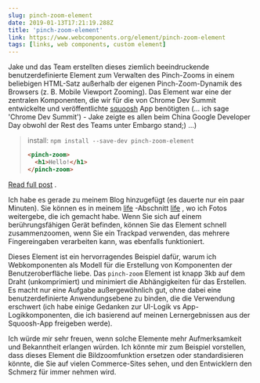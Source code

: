```yaml
---
slug: pinch-zoom-element
date: 2019-01-13T17:21:19.288Z
title: 'pinch-zoom-element'
link: https://www.webcomponents.org/element/pinch-zoom-element
tags: [links, web components, custom element]
---
```

Jake und das Team erstellten dieses ziemlich beeindruckende benutzerdefinierte Element zum Verwalten des Pinch-Zooms in einem beliebigen HTML-Satz außerhalb der eigenen Pinch-Zoom-Dynamik des Browsers (z. B. Mobile Viewport Zooming). Das Element war eine der zentralen Komponenten, die wir für die von Chrome Dev Summit entwickelte und veröffentlichte [squoosh](https://squoosh.app/) App benötigten (... ich sage &#39;Chrome Dev Summit&#39;) - Jake zeigte es allen beim China Google Developer Day obwohl der Rest des Teams unter Embargo stand;) ...)

> install: `npm install --save-dev pinch-zoom-element`
> 
> ```HTML
> <pinch-zoom>
>   <h1>Hello!</h1>
> </pinch-zoom>
> ```

[Read full post](https://www.webcomponents.org/element/pinch-zoom-element) .

Ich habe es gerade zu meinem Blog hinzugefügt (es dauerte nur ein paar Minuten). Sie können es in meinem [life](https://paul.kinlan.me/life/img_20170711_063830/) -Abschnitt [life](https://paul.kinlan.me/life/img_20170711_063830/) , wo ich Fotos weitergebe, die ich gemacht habe. Wenn Sie sich auf einem berührungsfähigen Gerät befinden, können Sie das Element schnell zusammenzoomen, wenn Sie ein Trackpad verwenden, das mehrere Fingereingaben verarbeiten kann, was ebenfalls funktioniert.

Dieses Element ist ein hervorragendes Beispiel dafür, warum ich Webkomponenten als Modell für die Erstellung von Komponenten der Benutzeroberfläche liebe. Das `pinch-zoom` Element ist knapp 3kb auf dem Draht (unkomprimiert) und minimiert die Abhängigkeiten für das Erstellen. Es macht nur eine Aufgabe außergewöhnlich gut, ohne dabei eine benutzerdefinierte Anwendungsebene zu binden, die die Verwendung erschwert (ich habe einige Gedanken zur UI-Logik vs App-Logikkomponenten, die ich basierend auf meinen Lernergebnissen aus der Squoosh-App freigeben werde).

Ich würde mir sehr freuen, wenn solche Elemente mehr Aufmerksamkeit und Bekanntheit erlangen würden. Ich könnte mir zum Beispiel vorstellen, dass dieses Element die Bildzoomfunktion ersetzen oder standardisieren könnte, die Sie auf vielen Commerce-Sites sehen, und den Entwicklern den Schmerz für immer nehmen wird.
